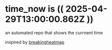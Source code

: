 # time_now is (( 2025-04-29T13:00:00.862Z ))

an automated repo that shows the currnent time

inspired by [breakingheatmap](https://github.com/breakingheatmap/breakingheatmap)